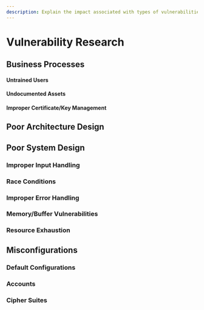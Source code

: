 ```yaml
---
description: Explain the impact associated with types of vulnerabilities.
---
```


# Vulnerability Research

## Business Processes

#### Untrained Users

#### Undocumented Assets

#### Improper Certificate/Key Management

## Poor Architecture Design

## Poor System Design

### Improper Input Handling

### Race Conditions

### Improper Error Handling

### Memory/Buffer Vulnerabilities

#### 

### Resource Exhaustion

## Misconfigurations

### Default Configurations

### Accounts

### Cipher Suites

### 



